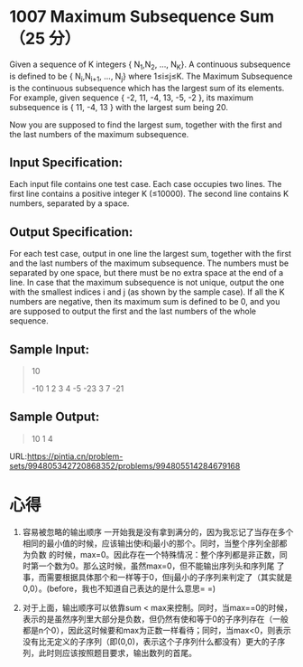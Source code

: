 # 1007 Maximum Subsequence Sum （25 分）
Given a sequence of K integers { N<sub>1</sub>,N<sub>2</sub>, ..., N<sub>​K</sub>}. A continuous subsequence is defined to be { N<sub>i</sub>,N<sub>i+1</sub>, ..., N<sub>j</sub>} where 1≤i≤j≤K. The Maximum Subsequence is the continuous subsequence which has the largest sum of its elements. For example, given sequence { -2, 11, -4, 13, -5, -2 }, its maximum subsequence is { 11, -4, 13 } with the largest sum being 20.

Now you are supposed to find the largest sum, together with the first and the last numbers of the maximum subsequence.

## Input Specification:
Each input file contains one test case. Each case occupies two lines. The first line contains a positive integer K (≤10000). The second line contains K numbers, separated by a space.

## Output Specification:
For each test case, output in one line the largest sum, together with the first and the last numbers of the maximum subsequence. The numbers must be separated by one space, but there must be no extra space at the end of a line. In case that the maximum subsequence is not unique, output the one with the smallest indices i and j (as shown by the sample case). If all the K numbers are negative, then its maximum sum is defined to be 0, and you are supposed to output the first and the last numbers of the whole sequence.

## Sample Input:
>10
>
>-10 1 2 3 4 -5 -23 3 7 -21
## Sample Output:
>10 1 4

URL:https://pintia.cn/problem-sets/994805342720868352/problems/994805514284679168
# 心得
1. 容易被忽略的输出顺序
一开始我是没有拿到满分的，因为我忘记了当存在多个相同的最小值的时候，应该输出使i和j最小的那个。同时，当整个序列全部都为负数
的时候，max=0。因此存在一个特殊情况：整个序列都是非正数，同时第一个数为0。那么这时候，虽然max=0，但不能输出序列头和序列尾
了事，而需要根据具体那个和一样等于0，但ij最小的子序列来判定了（其实就是0,0）。(before，我也不知道自己表达的是什么意思= =)

2. 对于上面，输出顺序可以依靠sum < max来控制。同时，当max==0的时候，表示的是虽然序列里大部分是负数，但仍然有使和等于0的子序列存在（一般都是n个0），因此这时候要和max为正数一样看待；同时，当max<0，则表示没有比无定义的子序列（即(0,0)，表示这个子序列什么都没有）更大的子序列，此时则应该按照题目要求，输出数列的首尾。